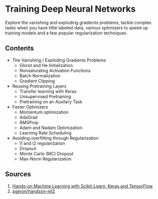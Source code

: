 # Training Deep Neural Networks
Explore the vanishing and exploding gradients problems, tackle complex tasks when you have little labeled data, various optimizers to speed up training models and a few popular regularization techniques.

## Contents
* The Vanishing / Exploding Gradients Problems
  * Glorot and He Initialization
  * Nonsaturating Activation Functions
  * Batch Normalization
  * Gradient Clipping
* Reusing Pretraining Layers
  * Transfer learning with Keras
  * Unsupervised Pretraining
  * Pretraining on an Auxilary Task
* Faster Optimizers
  * Momentum optimization
  * AdaGrad
  * RMSProp
  * Adam and Nadam Optimization
  * Learning Rate Scheduling
* Avoiding overfitting through Regularization
  * l1 and l2 regularization
  * Dropout
  * Monte Carlo (MC) Dropout
  * Max-Norm Regularization


## Sources
1. [Hands-on Machine Learning with Scikit-Learn, Keras and TensorFlow](https://www.oreilly.com/library/view/hands-on-machine-learning/9781492032632/)
2. [ageron/handson-ml2](https://github.com/ageron/handson-ml2)
